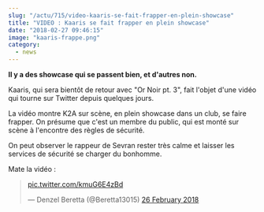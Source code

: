 ```yaml
--- 
slug: "/actu/715/video-kaaris-se-fait-frapper-en-plein-showcase"
title: "VIDEO : Kaaris se fait frapper en plein showcase"
date: "2018-02-27 09:46:15"
image: "kaaris-frappe.png"
category:
  - news
---
```

<p><strong>Il y a des showcase qui se passent bien, et d'autres non.</strong></p>

<p>Kaaris, qui sera bientôt de retour avec "Or Noir pt. 3", fait l'objet d'une vidéo qui tourne sur Twitter depuis quelques jours.</p>

<p>La vidéo montre K2A sur scène, en plein showcase dans un club, se faire frapper. On présume que c'est un membre du public, qui est monté sur scène à l'encontre des règles de sécurité.</p>

<p>On peut observer le rappeur de Sevran rester très calme et laisser les services de sécurité se charger du bonhomme.</p>

<p>Mate la vidéo :</p>

<blockquote class="twitter-video" data-lang="en-gb"><p lang="und" dir="ltr"> <a href="https://t.co/kmuG6E4zBd">pic.twitter.com/kmuG6E4zBd</a></p>— Denzel Beretta (@Beretta13015) <a href="https://twitter.com/Beretta13015/status/968131718937968641?ref_src=twsrc%5Etfw">26 February 2018</a></blockquote>
<script async src="https://platform.twitter.com/widgets.js" charset="utf-8"></script>